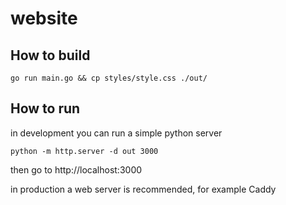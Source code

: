 # website

## How to build

```
go run main.go && cp styles/style.css ./out/
```

## How to run

in development you can run a simple python server

```
python -m http.server -d out 3000
```

then go to http://localhost:3000

in production a web server is recommended, for example Caddy